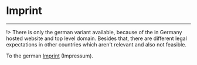 # <i class="fas fa-caret-down"></i> Imprint

---

!> There is only the german variant available, because of the in Germany hosted website and top level domain. Besides that, there are different legal expectations in other countries which aren't relevant and also not feasible.

To the german [Imprint](de/impressum) (Impressum).
